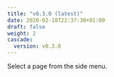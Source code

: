 ```yaml
---
title: "v0.3.0 (latest)"
date: 2020-02-18T22:37:30+01:00
draft: false
weight: 2
cascade:
  version: v0.3.0
---
```


Select a page from the side menu.

